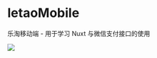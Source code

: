 # letaoMobile
乐淘移动端 - 用于学习 Nuxt 与微信支付接口的使用

![](https://tva1.sinaimg.cn/large/005LtIx3gy1gvspydsf5lg30a20kmb2d.gif)

